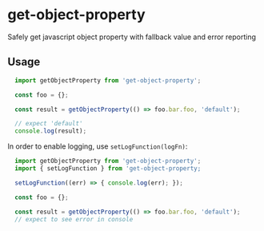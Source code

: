 # get-object-property
Safely get javascript object property with fallback value and error reporting

## Usage
```javascript
  import getObjectProperty from 'get-object-property';

  const foo = {};

  const result = getObjectProperty(() => foo.bar.foo, 'default');

  // expect 'default'
  console.log(result);
```

In order to enable logging, use `setLogFunction(logFn)`:

```javascript
  import getObjectProperty from 'get-object-property';
  import { setLogFunction } from 'get-object-property;

  setLogFunction((err) => { console.log(err); });

  const foo = {};

  const result = getObjectProperty(() => foo.bar.foo, 'default');
  // expect to see error in console
```
